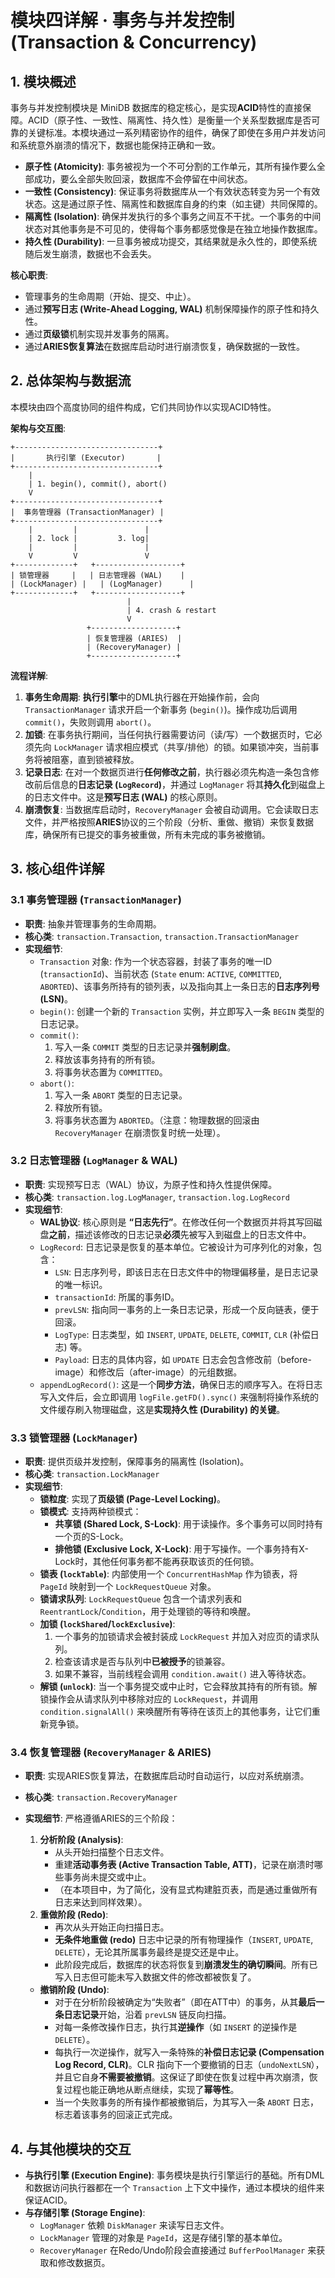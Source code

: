 # 模块四详解 · 事务与并发控制 (Transaction & Concurrency)

## 1. 模块概述

事务与并发控制模块是 MiniDB 数据库的稳定核心，是实现**ACID**特性的直接保障。ACID（原子性、一致性、隔离性、持久性）是衡量一个关系型数据库是否可靠的关键标准。本模块通过一系列精密协作的组件，确保了即使在多用户并发访问和系统意外崩溃的情况下，数据也能保持正确和一致。

- **原子性 (Atomicity)**: 事务被视为一个不可分割的工作单元，其所有操作要么全部成功，要么全部失败回滚，数据库不会停留在中间状态。
- **一致性 (Consistency)**: 保证事务将数据库从一个有效状态转变为另一个有效状态。这是通过原子性、隔离性和数据库自身的约束（如主键）共同保障的。
- **隔离性 (Isolation)**: 确保并发执行的多个事务之间互不干扰。一个事务的中间状态对其他事务是不可见的，使得每个事务都感觉像是在独立地操作数据库。
- **持久性 (Durability)**: 一旦事务被成功提交，其结果就是永久性的，即使系统随后发生崩溃，数据也不会丢失。

**核心职责**:

- 管理事务的生命周期（开始、提交、中止）。
- 通过**预写日志 (Write-Ahead Logging, WAL)** 机制保障操作的原子性和持久性。
- 通过**页级锁**机制实现并发事务的隔离。
- 通过**ARIES恢复算法**在数据库启动时进行崩溃恢复，确保数据的一致性。

## 2. 总体架构与数据流

本模块由四个高度协同的组件构成，它们共同协作以实现ACID特性。

**架构与交互图**:

```
+--------------------------------+
|       执行引擎 (Executor)       |
+--------------------------------+
    |
    | 1. begin(), commit(), abort()
    V
+--------------------------------+
|  事务管理器 (TransactionManager) |
+--------------------------------+
    |         |               |
    | 2. lock |         3. log|
    |         |               |
    V         V               V
+-------------+   +-------------------+
| 锁管理器     |   | 日志管理器 (WAL)    |
| (LockManager) |   | (LogManager)      |
+-------------+   +-------------------+
                          |
                          | 4. crash & restart
                          V
                 +-------------------+
                 | 恢复管理器 (ARIES)  |
                 | (RecoveryManager) |
                 +-------------------+
```

**流程详解**:

1. **事务生命周期**: **执行引擎**中的DML执行器在开始操作前，会向 `TransactionManager` 请求开启一个新事务 (`begin()`)。操作成功后调用 `commit()`，失败则调用 `abort()`。
2. **加锁**: 在事务执行期间，当任何执行器需要访问（读/写）一个数据页时，它必须先向 `LockManager` 请求相应模式（共享/排他）的锁。如果锁冲突，当前事务将被阻塞，直到锁被释放。
3. **记录日志**: 在对一个数据页进行**任何修改之前**，执行器必须先构造一条包含修改前后信息的**日志记录 (`LogRecord`)**，并通过 `LogManager` 将其**持久化**到磁盘上的日志文件中。这是**预写日志 (WAL)** 的核心原则。
4. **崩溃恢复**: 当数据库启动时，`RecoveryManager` 会被自动调用。它会读取日志文件，并严格按照**ARIES**协议的三个阶段（分析、重做、撤销）来恢复数据库，确保所有已提交的事务被重做，所有未完成的事务被撤销。

## 3. 核心组件详解

### 3.1 事务管理器 (`TransactionManager`)

- **职责**: 抽象并管理事务的生命周期。
- **核心类**: `transaction.Transaction`, `transaction.TransactionManager`
- **实现细节**:
  - `Transaction` 对象: 作为一个状态容器，封装了事务的唯一ID (`transactionId`)、当前状态 (`State` enum: `ACTIVE`, `COMMITTED`, `ABORTED`)、该事务所持有的锁列表，以及指向其上一条日志的**日志序列号 (LSN)**。
  - `begin()`: 创建一个新的 `Transaction` 实例，并立即写入一条 `BEGIN` 类型的日志记录。
  - `commit()`:
    1. 写入一条 `COMMIT` 类型的日志记录并**强制刷盘**。
    2. 释放该事务持有的所有锁。
    3. 将事务状态置为 `COMMITTED`。
  - `abort()`:
    1. 写入一条 `ABORT` 类型的日志记录。
    2. 释放所有锁。
    3. 将事务状态置为 `ABORTED`。（注意：物理数据的回滚由 `RecoveryManager` 在崩溃恢复时统一处理）。

### 3.2 日志管理器 (`LogManager` & WAL)

- **职责**: 实现预写日志（WAL）协议，为原子性和持久性提供保障。
- **核心类**: `transaction.log.LogManager`, `transaction.log.LogRecord`
- **实现细节**:
  - **WAL协议**: 核心原则是 **“日志先行”**。在修改任何一个数据页并将其写回磁盘**之前**，描述该修改的日志记录**必须**先被写入到磁盘上的日志文件中。
  - `LogRecord`: 日志记录是恢复的基本单位。它被设计为可序列化的对象，包含：
    - `LSN`: 日志序列号，即该日志在日志文件中的物理偏移量，是日志记录的唯一标识。
    - `transactionId`: 所属的事务ID。
    - `prevLSN`: 指向同一事务的上一条日志记录，形成一个反向链表，便于回滚。
    - `LogType`: 日志类型，如 `INSERT`, `UPDATE`, `DELETE`, `COMMIT`, `CLR` (补偿日志) 等。
    - `Payload`: 日志的具体内容，如 `UPDATE` 日志会包含修改前（before-image）和修改后（after-image）的元组数据。
  - `appendLogRecord()`: 这是一个**同步方法**，确保日志的顺序写入。在将日志写入文件后，会立即调用 `logFile.getFD().sync()` 来强制将操作系统的文件缓存刷入物理磁盘，这是**实现持久性 (Durability) 的关键**。

### 3.3 锁管理器 (`LockManager`)

- **职责**: 提供页级并发控制，保障事务的隔离性 (Isolation)。
- **核心类**: `transaction.LockManager`
- **实现细节**:
  - **锁粒度**: 实现了**页级锁 (Page-Level Locking)**。
  - **锁模式**: 支持两种锁模式：
    - **共享锁 (Shared Lock, S-Lock)**: 用于读操作。多个事务可以同时持有一个页的S-Lock。
    - **排他锁 (Exclusive Lock, X-Lock)**: 用于写操作。一个事务持有X-Lock时，其他任何事务都不能再获取该页的任何锁。
  - **锁表 (`lockTable`)**: 内部使用一个 `ConcurrentHashMap` 作为锁表，将 `PageId` 映射到一个 `LockRequestQueue` 对象。
  - **锁请求队列**: `LockRequestQueue` 包含一个请求列表和 `ReentrantLock`/`Condition`，用于处理锁的等待和唤醒。
  - **加锁 (`lockShared`/`lockExclusive`)**:
    1. 一个事务的加锁请求会被封装成 `LockRequest` 并加入对应页的请求队列。
    2. 检查该请求是否与队列中**已被授予**的锁兼容。
    3. 如果不兼容，当前线程会调用 `condition.await()` 进入等待状态。
  - **解锁 (`unlock`)**: 当一个事务提交或中止时，它会释放其持有的所有锁。解锁操作会从请求队列中移除对应的 `LockRequest`，并调用 `condition.signalAll()` 来唤醒所有等待在该页上的其他事务，让它们重新竞争锁。

### 3.4 恢复管理器 (`RecoveryManager` & ARIES)

- **职责**: 实现ARIES恢复算法，在数据库启动时自动运行，以应对系统崩溃。

- **核心类**: `transaction.RecoveryManager`

- **实现细节**: 严格遵循ARIES的三个阶段：

  1. **分析阶段 (Analysis)**:
     - 从头开始扫描整个日志文件。
     - 重建**活动事务表 (Active Transaction Table, ATT)**，记录在崩溃时哪些事务尚未提交或中止。
     - （在本项目中，为了简化，没有显式构建脏页表，而是通过重做所有日志来达到同样效果）。
  2. **重做阶段 (Redo)**:
     - 再次从头开始正向扫描日志。
     - **无条件地重做 (redo)** 日志中记录的所有物理操作（`INSERT`, `UPDATE`, `DELETE`），无论其所属事务最终是提交还是中止。
     - 此阶段完成后，数据库的状态将恢复到**崩溃发生的确切瞬间**。所有已写入日志但可能未写入数据文件的修改都被恢复了。

  - **撤销阶段 (Undo)**:
    - 对于在分析阶段被确定为“失败者”（即在ATT中）的事务，从其**最后一条日志记录**开始，沿着 `prevLSN` 链反向扫描。
    - 对每一条修改操作日志，执行其**逆操作**（如 `INSERT` 的逆操作是 `DELETE`）。
    - 每执行一次逆操作，就写入一条特殊的**补偿日志记录 (Compensation Log Record, CLR)**。CLR 指向下一个要撤销的日志（`undoNextLSN`），并且它自身**不需要被撤销**。这保证了即使在恢复过程中再次崩溃，恢复过程也能正确地从断点继续，实现了**幂等性**。
    - 当一个失败事务的所有操作都被撤销后，为其写入一条 `ABORT` 日志，标志着该事务的回滚正式完成。

## 4. 与其他模块的交互

- **与执行引擎 (Execution Engine)**: 事务模块是执行引擎运行的基础。所有DML和数据访问执行器都在一个 `Transaction` 上下文中操作，通过本模块的组件来保证ACID。
- **与存储引擎 (Storage Engine)**:
  - `LogManager` 依赖 `DiskManager` 来读写日志文件。
  - `LockManager` 管理的对象是 `PageId`，这是存储引擎的基本单位。
  - `RecoveryManager` 在Redo/Undo阶段会直接通过 `BufferPoolManager` 来获取和修改数据页。